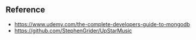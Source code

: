 ## Reference
  - https://www.udemy.com/the-complete-developers-guide-to-mongodb
  - https://github.com/StephenGrider/UpStarMusic